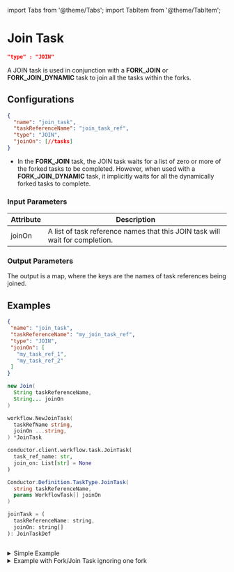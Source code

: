 import Tabs from '@theme/Tabs';
import TabItem from '@theme/TabItem';

# Join Task

```json
"type" : "JOIN"
```

A JOIN task is used in conjunction with a **FORK_JOIN** or **FORK_JOIN_DYNAMIC** task to join all the tasks within the forks. 

## Configurations

```json
{
  "name": "join_task",
  "taskReferenceName": "join_task_ref",
  "type": "JOIN",
  "joinOn": [//tasks]
}
```
* In the **FORK_JOIN** task, the JOIN task waits for a list of zero or more of the forked tasks to be completed. However, when used with a **FORK_JOIN_DYNAMIC** task, it implicitly waits for all the dynamically forked tasks to complete.

### Input Parameters

| Attribute | Description                                                                  |
| --------- | ---------------------------------------------------------------------------- |
| joinOn    | A list of task reference names that this JOIN task will wait for completion. |

### Output Parameters

The output is a map, where the keys are the names of task references being joined.

## Examples

<Tabs>
<TabItem value="JSON" label="JSON">

```json
{
 "name": "join_task",
 "taskReferenceName": "my_join_task_ref",
 "type": "JOIN",
 "joinOn": [
   "my_task_ref_1",
   "my_task_ref_2"
 ]
}
```

</TabItem>
<TabItem value="Java" label="Java">

```java
new Join(
  String taskReferenceName, 
  String... joinOn
)
```

</TabItem>
<TabItem value="Golang" label="Golang">

```go
workflow.NewJoinTask(
  taskRefName string, 
  joinOn ...string,
) *JoinTask
```

</TabItem>
<TabItem value="Python" label="Python">

```python
conductor.client.workflow.task.JoinTask(
  task_ref_name: str, 
  join_on: List[str] = None
)
```

</TabItem>
<TabItem value="CSharp" label="CSharp">

```csharp
Conductor.Definition.TaskType.JoinTask(
  string taskReferenceName, 
  params WorkflowTask[] joinOn
)
```

</TabItem>
<TabItem value="Javascript" label="Javascript">

```javascript
joinTask = (
  taskReferenceName: string,
  joinOn: string[]
): JoinTaskDef
```

</TabItem>
<TabItem value="Clojure" label="Clojure">

<!-- Todo: @gardusig -->
```clojure

```

</TabItem>
</Tabs>

<details><summary>Simple Example​</summary>
<p>

Here is an example of a JOIN task. This task will wait for the completion of tasks **my_task_ref_1** and **my_task_ref_2** as specified by the joinOn attribute.

```json
{
 "name": "join_task",
 "taskReferenceName": "my_join_task_ref",
 "type": "JOIN",
 "joinOn": [
   "my_task_ref_1",
   "my_task_ref_2"
 ]
}
```
</p>
</details>

<details><summary>Example with Fork/Join Task ignoring one fork​</summary>
<p>

Here is an example of a JOIN task used in conjunction with a FORK_JOIN task. The 'FORK_JOIN' spawns three tasks. An **email_notification** task, a **sms_notification** task, and a **http_notification** task. Email and SMS are usually the best-effort delivery systems. However, in the case of an HTTP-based notification, you get a return code, and you can retry until it succeeds or eventually give up. When you set up a notification workflow, you may decide to continue if you kicked off an email and sms notification. In that case, you can decide to joinOn those specific tasks only. However, the **http_notification** task will still continue to execute, but it will not block the rest of the workflow from proceeding.

```json
[
  {
    "name": "fork_join",
    "taskReferenceName": "my_fork_join_ref",
    "type": "FORK_JOIN",
    "forkTasks": [
      [
        {
          "name": "email_notification",
          "taskReferenceName": "email_notification_ref",
          "type": "SIMPLE"
        }
      ],
      [
        {
          "name": "sms_notification",
          "taskReferenceName": "sms_notification_ref",
          "type": "SIMPLE"
        }
      ],
      [
        {
          "name": "http_notification",
          "taskReferenceName": "http_notification_ref",
          "type": "SIMPLE"
        }
      ]
    ]
  },
  {
    "name": "notification_join",
    "taskReferenceName": "notification_join_ref",
    "type": "JOIN",
    "joinOn": [
      "email_notification_ref",
      "sms_notification_ref"
    ]
  }
]
```

Here is what the output of **notification_join** will look like. The output is a map, where the keys are the names of task references being joined. The corresponding values are the outputs of those tasks.

```json
{
 "email_notification_ref": {
   "email_sent_at": "2021-11-06T07:37:17+0000",
   "email_sent_to": "test@example.com"
 },
 "sms_notification_ref": {
   "sms_sent_at": "2021-11-06T07:37:17+0129",
   "sms_sent_to": "+1-xxx-xxx-xxxx"
 }
}
```
</p>
</details>